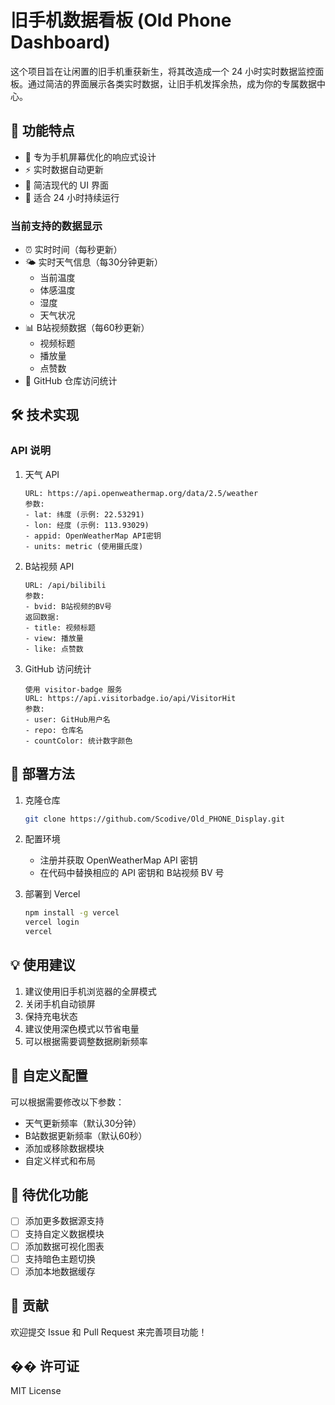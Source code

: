 # 旧手机数据看板 (Old Phone Dashboard)

这个项目旨在让闲置的旧手机重获新生，将其改造成一个 24 小时实时数据监控面板。通过简洁的界面展示各类实时数据，让旧手机发挥余热，成为你的专属数据中心。

## 🌟 功能特点

- 📱 专为手机屏幕优化的响应式设计
- ⚡ 实时数据自动更新
- 🌈 简洁现代的 UI 界面
- 🔋 适合 24 小时持续运行

### 当前支持的数据显示
- ⏰ 实时时间（每秒更新）
- 🌤️ 实时天气信息（每30分钟更新）
  - 当前温度
  - 体感温度
  - 湿度
  - 天气状况
- 📊 B站视频数据（每60秒更新）
  - 视频标题
  - 播放量
  - 点赞数
- 👥 GitHub 仓库访问统计

## 🛠️ 技术实现

### API 说明

1. 天气 API

    ```text
    URL: https://api.openweathermap.org/data/2.5/weather
    参数:
    - lat: 纬度 (示例: 22.53291)
    - lon: 经度 (示例: 113.93029)
    - appid: OpenWeatherMap API密钥
    - units: metric (使用摄氏度)
    ```

2. B站视频 API

    ```text
    URL: /api/bilibili
    参数:
    - bvid: B站视频的BV号
    返回数据:
    - title: 视频标题
    - view: 播放量
    - like: 点赞数
    ```

3. GitHub 访问统计

    ```text
    使用 visitor-badge 服务
    URL: https://api.visitorbadge.io/api/VisitorHit
    参数:
    - user: GitHub用户名
    - repo: 仓库名
    - countColor: 统计数字颜色
    ```

## 🚀 部署方法

1. 克隆仓库

    ```bash
    git clone https://github.com/Scodive/Old_PHONE_Display.git
    ```

2. 配置环境
    - 注册并获取 OpenWeatherMap API 密钥
    - 在代码中替换相应的 API 密钥和 B站视频 BV 号

3. 部署到 Vercel

    ```bash
    npm install -g vercel
    vercel login
    vercel
    ```

## 💡 使用建议

1. 建议使用旧手机浏览器的全屏模式
2. 关闭手机自动锁屏
3. 保持充电状态
4. 建议使用深色模式以节省电量
5. 可以根据需要调整数据刷新频率

## 🔧 自定义配置

可以根据需要修改以下参数：
- 天气更新频率（默认30分钟）
- B站数据更新频率（默认60秒）
- 添加或移除数据模块
- 自定义样式和布局

## 📝 待优化功能

- [ ] 添加更多数据源支持
- [ ] 支持自定义数据模块
- [ ] 添加数据可视化图表
- [ ] 支持暗色主题切换
- [ ] 添加本地数据缓存

## 🤝 贡献

欢迎提交 Issue 和 Pull Request 来完善项目功能！

## �� 许可证

MIT License
